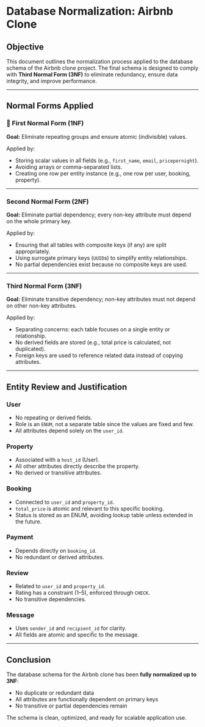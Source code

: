 # Database Normalization: Airbnb Clone

## Objective

This document outlines the normalization process applied to the database schema of the Airbnb clone project. The final schema is designed to comply with **Third Normal Form (3NF)** to eliminate redundancy, ensure data integrity, and improve performance.

---

## Normal Forms Applied

### 🔹 First Normal Form (1NF)
**Goal:** Eliminate repeating groups and ensure atomic (indivisible) values.

Applied by:
- Storing scalar values in all fields (e.g., `first_name`, `email`, `pricepernight`).
- Avoiding arrays or comma-separated lists.
- Creating one row per entity instance (e.g., one row per user, booking, property).

---

### Second Normal Form (2NF)
**Goal:** Eliminate partial dependency; every non-key attribute must depend on the whole primary key.

Applied by:
- Ensuring that all tables with composite keys (if any) are split appropriately.
- Using surrogate primary keys (`UUID`s) to simplify entity relationships.
- No partial dependencies exist because no composite keys are used.

---

### Third Normal Form (3NF)
**Goal:** Eliminate transitive dependency; non-key attributes must not depend on other non-key attributes.

Applied by:
- Separating concerns: each table focuses on a single entity or relationship.
- No derived fields are stored (e.g., total price is calculated, not duplicated).
- Foreign keys are used to reference related data instead of copying attributes.

---

## Entity Review and Justification

### User
- No repeating or derived fields.
- Role is an `ENUM`, not a separate table since the values are fixed and few.
- All attributes depend solely on the `user_id`.

### Property
- Associated with a `host_id` (User).
- All other attributes directly describe the property.
- No derived or transitive attributes.

### Booking
- Connected to `user_id` and `property_id`.
- `total_price` is atomic and relevant to this specific booking.
- Status is stored as an ENUM, avoiding lookup table unless extended in the future.

### Payment
- Depends directly on `booking_id`.
- No redundant or derived attributes.

### Review
- Related to `user_id` and `property_id`.
- Rating has a constraint (1–5), enforced through `CHECK`.
- No transitive dependencies.

### Message
- Uses `sender_id` and `recipient_id` for clarity.
- All fields are atomic and specific to the message.

---

## Conclusion

The database schema for the Airbnb clone has been **fully normalized up to 3NF**:
- No duplicate or redundant data
- All attributes are functionally dependent on primary keys
- No transitive or partial dependencies remain

The schema is clean, optimized, and ready for scalable application use.


